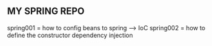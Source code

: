 MY SPRING REPO
----------------------------------------------------
spring001 = how to config beans to spring --> IoC
spring002 = how to define the constructor dependency injection
